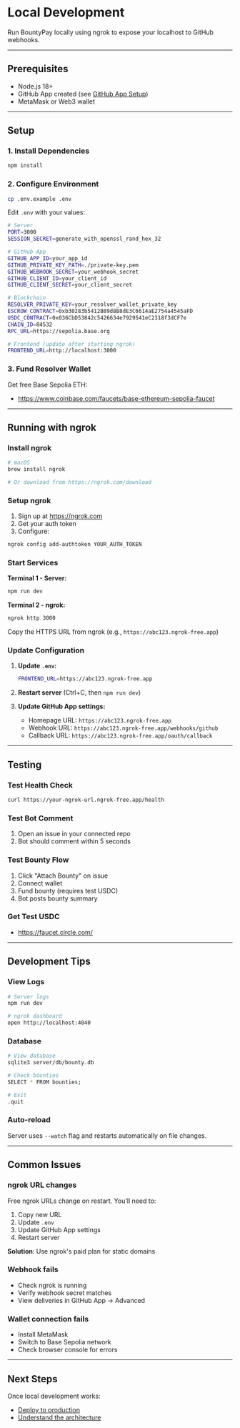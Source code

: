 # Local Development

Run BountyPay locally using ngrok to expose your localhost to GitHub webhooks.

---

## Prerequisites

- Node.js 18+
- GitHub App created (see [GitHub App Setup](./github-app-setup.md))
- MetaMask or Web3 wallet

---

## Setup

### 1. Install Dependencies

```bash
npm install
```

### 2. Configure Environment

```bash
cp .env.example .env
```

Edit `.env` with your values:

```bash
# Server
PORT=3000
SESSION_SECRET=generate_with_openssl_rand_hex_32

# GitHub App
GITHUB_APP_ID=your_app_id
GITHUB_PRIVATE_KEY_PATH=./private-key.pem
GITHUB_WEBHOOK_SECRET=your_webhook_secret
GITHUB_CLIENT_ID=your_client_id
GITHUB_CLIENT_SECRET=your_client_secret

# Blockchain
RESOLVER_PRIVATE_KEY=your_resolver_wallet_private_key
ESCROW_CONTRACT=0xb30283b5412B89d8B8dE3C6614aE2754a4545aFD
USDC_CONTRACT=0x036CbD53842c5426634e7929541eC2318f3dCF7e
CHAIN_ID=84532
RPC_URL=https://sepolia.base.org

# Frontend (update after starting ngrok)
FRONTEND_URL=http://localhost:3000
```

### 3. Fund Resolver Wallet

Get free Base Sepolia ETH:
- https://www.coinbase.com/faucets/base-ethereum-sepolia-faucet

---

## Running with ngrok

### Install ngrok

```bash
# macOS
brew install ngrok

# Or download from https://ngrok.com/download
```

### Setup ngrok

1. Sign up at https://ngrok.com
2. Get your auth token
3. Configure:

```bash
ngrok config add-authtoken YOUR_AUTH_TOKEN
```

### Start Services

**Terminal 1 - Server:**
```bash
npm run dev
```

**Terminal 2 - ngrok:**
```bash
ngrok http 3000
```

Copy the HTTPS URL from ngrok (e.g., `https://abc123.ngrok-free.app`)

### Update Configuration

1. **Update `.env`:**
   ```bash
   FRONTEND_URL=https://abc123.ngrok-free.app
   ```

2. **Restart server** (Ctrl+C, then `npm run dev`)

3. **Update GitHub App settings:**
   - Homepage URL: `https://abc123.ngrok-free.app`
   - Webhook URL: `https://abc123.ngrok-free.app/webhooks/github`
   - Callback URL: `https://abc123.ngrok-free.app/oauth/callback`

---

## Testing

### Test Health Check
```bash
curl https://your-ngrok-url.ngrok-free.app/health
```

### Test Bot Comment
1. Open an issue in your connected repo
2. Bot should comment within 5 seconds

### Test Bounty Flow
1. Click "Attach Bounty" on issue
2. Connect wallet
3. Fund bounty (requires test USDC)
4. Bot posts bounty summary

### Get Test USDC
- https://faucet.circle.com/

---

## Development Tips

### View Logs
```bash
# Server logs
npm run dev

# ngrok dashboard
open http://localhost:4040
```

### Database
```bash
# View database
sqlite3 server/db/bounty.db

# Check bounties
SELECT * FROM bounties;

# Exit
.quit
```

### Auto-reload
Server uses `--watch` flag and restarts automatically on file changes.

---

## Common Issues

### ngrok URL changes
Free ngrok URLs change on restart. You'll need to:
1. Copy new URL
2. Update `.env`
3. Update GitHub App settings
4. Restart server

**Solution**: Use ngrok's paid plan for static domains

### Webhook fails
- Check ngrok is running
- Verify webhook secret matches
- View deliveries in GitHub App → Advanced

### Wallet connection fails
- Install MetaMask
- Switch to Base Sepolia network
- Check browser console for errors

---

## Next Steps

Once local development works:
- [Deploy to production](./deployment.md)
- [Understand the architecture](./architecture.md)

